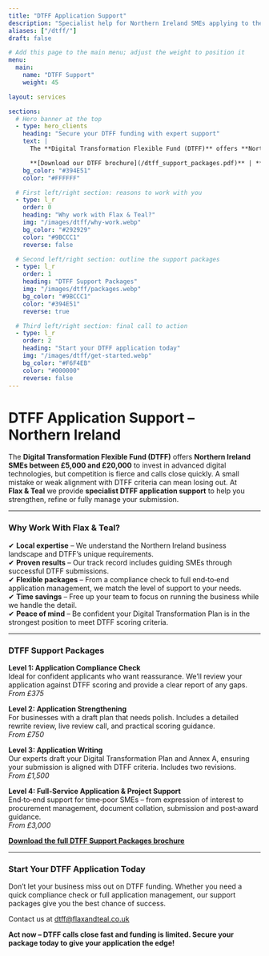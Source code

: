 ```yaml
---
title: "DTFF Application Support"
description: "Specialist help for Northern Ireland SMEs applying to the Digital Transformation Flexible Fund (DTFF)"
aliases: ["/dtff/"]
draft: false

# Add this page to the main menu; adjust the weight to position it
menu:
  main:
    name: "DTFF Support"
    weight: 45

layout: services

sections:
  # Hero banner at the top
  - type: hero_clients
    heading: "Secure your DTFF funding with expert support"
    text: |
      The **Digital Transformation Flexible Fund (DTFF)** offers **Northern Ireland SMEs between £5,000 and £20,000** to invest in AI, data and process automation. Funding calls close quickly and the competition is intense. We help you strengthen, refine or fully manage your submission.

      **[Download our DTFF brochure](/dtff_support_packages.pdf)** | **[Book a call](mailto:dtff@flaxandteal.co.uk)**
    bg_color: "#394E51"
    color: "#FFFFFF"

  # First left/right section: reasons to work with you
  - type: l_r
    order: 0
    heading: "Why work with Flax & Teal?"
    img: "/images/dtff/why-work.webp"
    bg_color: "#292929"
    color: "#9BCCC1"
    reverse: false

  # Second left/right section: outline the support packages
  - type: l_r
    order: 1
    heading: "DTFF Support Packages"
    img: "/images/dtff/packages.webp"
    bg_color: "#9BCCC1"
    color: "#394E51"
    reverse: true

  # Third left/right section: final call to action
  - type: l_r
    order: 2
    heading: "Start your DTFF application today"
    img: "/images/dtff/get-started.webp"
    bg_color: "#F6F4EB"
    color: "#000000"
    reverse: false
---
```


# DTFF Application Support – Northern Ireland

The **Digital Transformation Flexible Fund (DTFF)** offers **Northern Ireland SMEs between £5,000 and £20,000** to invest in advanced digital technologies, but competition is fierce and calls close quickly. A small mistake or weak alignment with DTFF criteria can mean losing out. At **Flax & Teal** we provide **specialist DTFF application support** to help you strengthen, refine or fully manage your submission.

<hr>

### Why Work With Flax & Teal?

✔ **Local expertise** – We understand the Northern Ireland business landscape and DTFF’s unique requirements.  
✔ **Proven results** – Our track record includes guiding SMEs through successful DTFF submissions.  
✔ **Flexible packages** – From a compliance check to full end‑to‑end application management, we match the level of support to your needs.  
✔ **Time savings** – Free up your team to focus on running the business while we handle the detail.  
✔ **Peace of mind** – Be confident your Digital Transformation Plan is in the strongest position to meet DTFF scoring criteria.

<hr>

### DTFF Support Packages

**Level 1: Application Compliance Check**  
Ideal for confident applicants who want reassurance. We’ll review your application against DTFF scoring and provide a clear report of any gaps.  
*From £375*

**Level 2: Application Strengthening**  
For businesses with a draft plan that needs polish. Includes a detailed rewrite review, live review call, and practical scoring guidance.  
*From £750*

**Level 3: Application Writing**  
Our experts draft your Digital Transformation Plan and Annex A, ensuring your submission is aligned with DTFF criteria. Includes two revisions.  
*From £1,500*

**Level 4: Full‑Service Application & Project Support**  
End‑to‑end support for time‑poor SMEs – from expression of interest to procurement management, document collation, submission and post‑award guidance.  
*From £3,000*

**[Download the full DTFF Support Packages brochure](https://flaxandteal.co.uk/dtff_support_packages.pdf)**

<hr>

### Start Your DTFF Application Today

Don’t let your business miss out on DTFF funding. Whether you need a quick compliance check or full application management, our support packages give you the best chance of success.  

Contact us at [dtff@flaxandteal.co.uk](mailto:dtff@flaxandteal.co.uk)

**Act now – DTFF calls close fast and funding is limited. Secure your package today to give your application the edge!**
